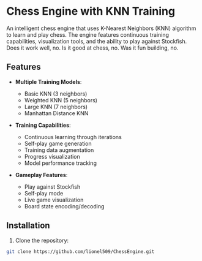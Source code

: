 # Chess Engine with KNN Training

An intelligent chess engine that uses K-Nearest Neighbors (KNN) algorithm to learn and play chess. The engine features continuous training capabilities, visualization tools, and the ability to play against Stockfish.
Does it work well, no.
Is it good at chess, no. 
Was it fun building, no. 

## Features

- **Multiple Training Models**:
  - Basic KNN (3 neighbors)
  - Weighted KNN (5 neighbors)
  - Large KNN (7 neighbors)
  - Manhattan Distance KNN

- **Training Capabilities**:
  - Continuous learning through iterations
  - Self-play game generation
  - Training data augmentation
  - Progress visualization
  - Model performance tracking

- **Gameplay Features**:
  - Play against Stockfish
  - Self-play mode
  - Live game visualization
  - Board state encoding/decoding

## Installation

1. Clone the repository:

```bash
git clone https://github.com/lionel509/ChessEngine.git
